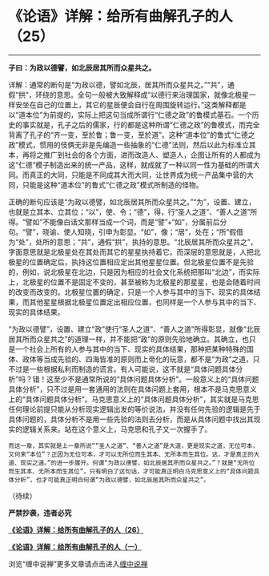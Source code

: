 《论语》详解：给所有曲解孔子的人（25）
====

			

**                                              **

**子曰：为政以德譬，如北辰居其所而众星共之。**

详解：通常的断句是“为政以德，譬如北辰，居其所而众星共之。”“共”，通假“拱”，环绕的意思。全句一般被大致解释成“以德行来治理国家，就像北极星一样安坐在自己的位置上，其它的星辰便会自行在周围旋转运行。”这类解释都是以“道本位”为前提的，实际上把这句当成所谓行“仁德之政”的鲁模式基石。一个历史的事实就是，孔子之后的儒家，行的都是这种所谓“仁德之政”的鲁模式，而完全背离了孔子的“齐一变，至於鲁；鲁一变，至於道”。这种“道本位”的鲁式“仁德之政”模式，惯用的伎俩无非是先编造一些抽象的“仁德”法则，然后以此为标准立其本，再将之推广到社会的各个方面，进而改造人、塑造人，企图让所有的人都成为这“仁德”模子制造出来的统一产品，这样，就成就了一种以同一性为基础的所谓大同。而真正的大同，只能是不同成其大而大同，让世界成为统一产品集中营的大同，只能是这种“道本位”的鲁式“仁德之政”模式所制造的怪物。

   正确的断句应该是“为政以德譬，如北辰居其所而众星共之。”“为”，设置、建立，也就是立其本、立其位；“以”，使、令；“德”，得，行“圣人之道”、“善人之道”所得。“譬如”不能像白话文那样当成一个词，而是“譬”+“如”，分属前后分句。“譬”，晓谕、使人知晓，引申为彰显。“如”，像；“居”，处在；“所”假借为“处”，处所的意思；“共”，通假“拱”，执持的意思。“北辰居其所而众星共之”，字面意思就是北极星处在其处而其它的星星执持着它。而深层的意思就是，人把北极星的位置确定后，执持这位置相应定出其他星星位置。但北极星位置不是先验的，例如，说北极星在北边，只是因为相应的社会文化系统把那叫“北边”，而实际上，北极星的位置不是固定不变的，甚至被称为北极星的那星星，也是会随着时间的改变而改变的。北极星位置的确定，只是一个人参与其中的当下、现实的具体结果，而其他星星根据北极星位置定出相应位置，也同样是一个人参与其中的当下、现实的具体结果。

   “为政以德譬”，设置、建立“政”使行“圣人之道”、“善人之道”所得彰显，就像“北辰居其所而众星共之”的道理一样，并不能把“政”的原则先验地确立。其确立，也只是一个社会上所有的人参与其中的当下、现实的具体结果，那种把某种特殊的国体、政体等当成先验的、四海皆准的原则而上帝化的玩意，都不是“为政”之道，只不过是一些根据私利而制造的谎言。有人可能说，这不就是“具体问题具体分析”吗？错！这至少不是通常所说的“具体问题具体分析”。一般意义上的“具体问题具体分析”，只不过是用一套通用的法则在具体问题上套用，根本不是马克思意义上的“具体问题具体分析”。马克思意义上的“具体问题具体分析”，其实就是马克思任何理论前提只能从分析现实逻辑出发的等价说法，并没有任何先验的逻辑是先于具体问题的，具体分析不是用一些先验的法则去分析，而是从具体问题中找出其现实的逻辑关系来。站在这个意义上，马克思和孔子又一次握手了。

    而这一章，其实就是上一章所说““圣人之道”、“善人之道”是大道，更是现实之道，无位可本，又何来“本位”？正因为无位可本，才可以无所位而生其本、无所本而生其位。这，才是真正的大道、现实之道。”的进一步展开。何谓“为政以德譬，如北辰居其所而众星共之。”？就是“无所位而生其本、无所本而生其位”，只有明白了这句话，才可能真正明白马克思意义上的“具体问题具体分析”，也才可能真正明白何谓“为政以德譬，如北辰居其所而众星共之”。

（待续）

**严禁抄袭，违者必究**

[**《论语》详解：给所有曲解孔子的人（26）**](http://blog.sina.com.cn/u/486e105c0100070r)

[**《论语》详解：给所有曲解孔子的人（一）**](http://blog.sina.com.cn/u/486e105c010006n3)

浏览“缠中说禅”更多文章请点击进入[缠中说禅](http://blog.sina.com.cn/m/chzhshch)
